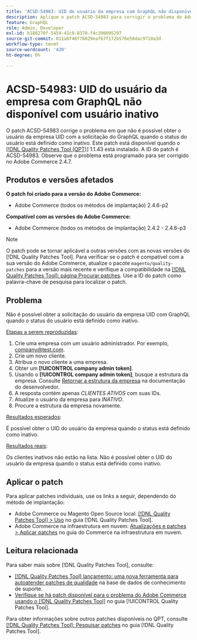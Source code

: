 ```yaml
---
title: 'ACSD-54983: UID do usuário da empresa com GraphQL não disponível com usuário inativo'
description: Aplique o patch ACSD-54983 para corrigir o problema do Adobe Commerce em que não é possível obter o usuário da empresa UID com a solicitação do GraphQL quando o status do usuário está definido como inativo.
feature: GraphQL
role: Admin, Developer
exl-id: b188270f-5454-41c9-8370-f4c396095297
source-git-commit: 011a6f46f76029eaf67f172b576e58dac9710a3d
workflow-type: tm+mt
source-wordcount: '420'
ht-degree: 0%

---
```


# ACSD-54983: UID do usuário da empresa com GraphQL não disponível com usuário inativo

O patch ACSD-54983 corrige o problema em que não é possível obter o usuário da empresa UID com a solicitação do GraphQL quando o status do usuário está definido como inativo. Este patch está disponível quando o [[!DNL Quality Patches Tool (QPT)]](https://experienceleague.adobe.com/pt-br/docs/commerce-operations/tools/quality-patches-tool/quality-patches-tool-to-self-serve-quality-patches) 1.1.43 está instalado. A ID do patch é ACSD-54983. Observe que o problema está programado para ser corrigido no Adobe Commerce 2.4.7.

## Produtos e versões afetados

**O patch foi criado para a versão do Adobe Commerce:**

* Adobe Commerce (todos os métodos de implantação) 2.4.6-p2

**Compatível com as versões do Adobe Commerce:**

* Adobe Commerce (todos os métodos de implantação) 2.4.2 - 2.4.6-p3

>[!NOTE]
>
>O patch pode se tornar aplicável a outras versões com as novas versões do [!DNL Quality Patches Tool]. Para verificar se o patch é compatível com a sua versão do Adobe Commerce, atualize o pacote `magento/quality-patches` para a versão mais recente e verifique a compatibilidade na [[!DNL Quality Patches Tool]: página Procurar patches](https://experienceleague.adobe.com/tools/commerce-quality-patches/index.html?lang=pt-BR). Use a ID do patch como palavra-chave de pesquisa para localizar o patch.

## Problema

Não é possível obter a solicitação do usuário da empresa UID com GraphQL quando o status do usuário está definido como inativo.

<u>Etapas a serem reproduzidas</u>:

1. Crie uma empresa com um usuário administrador. Por exemplo, company@test.com.
1. Crie um novo cliente.
1. Atribua o novo cliente a uma empresa.
1. Obter um **[!UICONTROL company admin token]**.
1. Usando o **[!UICONTROL company admin token]**, busque a estrutura da empresa. Consulte [Retornar a estrutura da empresa](https://developer.adobe.com/commerce/webapi/graphql/schema/b2b/company/queries/company/#return-the-company-structure) na documentação do desenvolvedor.
1. A resposta contém apenas *CLIENTES ATIVOS* com suas IDs.
1. Atualize o usuário da empresa para *INATIVO*.
1. Procure a estrutura da empresa novamente.

<u>Resultados esperados</u>:

É possível obter o UID do usuário da empresa quando o status está definido como inativo.

<u>Resultados reais</u>:

Os clientes inativos não estão na lista. Não é possível obter o UID do usuário da empresa quando o status está definido como inativo.

## Aplicar o patch

Para aplicar patches individuais, use os links a seguir, dependendo do método de implantação:

* Adobe Commerce ou Magento Open Source local: [[!DNL Quality Patches Tool] > Uso](/help/tools/quality-patches-tool/usage.md) no guia [!DNL Quality Patches Tool].
* Adobe Commerce na infraestrutura em nuvem: [Atualizações e patches > Aplicar patches](https://experienceleague.adobe.com/docs/commerce-cloud-service/user-guide/develop/upgrade/apply-patches.html?lang=pt-BR) no guia do Commerce na infraestrutura em nuvem.

## Leitura relacionada

Para saber mais sobre [!DNL Quality Patches Tool], consulte:

* [[!DNL Quality Patches Tool] lançamento: uma nova ferramenta para autoatender patches de qualidade](https://experienceleague.adobe.com/pt-br/docs/commerce-operations/tools/quality-patches-tool/quality-patches-tool-to-self-serve-quality-patches) na base de dados de conhecimento de suporte.
* [Verifique se há patch disponível para o problema do Adobe Commerce usando o  [!DNL Quality Patches Tool]](/help/tools/quality-patches-tool/patches-available-in-qpt/check-patch-for-magento-issue-with-magento-quality-patches.md) no guia [!UICONTROL Quality Patches Tool].


Para obter informações sobre outros patches disponíveis no QPT, consulte [[!DNL Quality Patches Tool]: Pesquisar patches](https://experienceleague.adobe.com/tools/commerce-quality-patches/index.html?lang=pt-BR) no guia [!DNL Quality Patches Tool].
